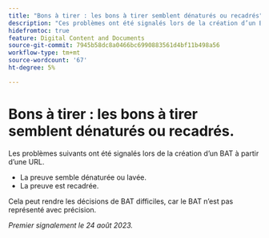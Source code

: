 ```yaml
---
title: "Bons à tirer : les bons à tirer semblent dénaturés ou recadrés"
description: "Ces problèmes ont été signalés lors de la création d’un BAT à partir d’une URL."
hidefromtoc: true
feature: Digital Content and Documents
source-git-commit: 7945b58dc8a0466bc6990883561d4bf11b498a56
workflow-type: tm+mt
source-wordcount: '67'
ht-degree: 5%

---
```



# Bons à tirer : les bons à tirer semblent dénaturés ou recadrés.

Les problèmes suivants ont été signalés lors de la création d’un BAT à partir d’une URL.

* La preuve semble dénaturée ou lavée.
* La preuve est recadrée.

Cela peut rendre les décisions de BAT difficiles, car le BAT n’est pas représenté avec précision.

_Premier signalement le 24 août 2023._
